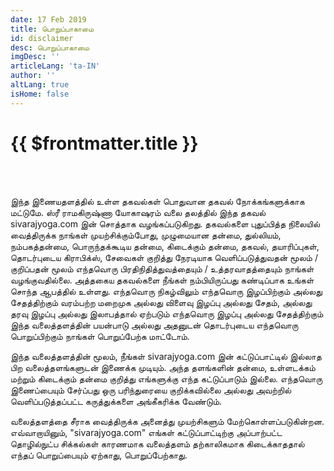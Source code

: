 ```yaml
---
date: 17 Feb 2019
title: பொறுப்பாகாமை
id: disclaimer
desc: பொறுப்பாகாமை
imgDesc: ''
articleLang: 'ta-IN'
author: ''
altLang: true
isHome: false
---
```


<altLang />

# {{ $frontmatter.title }}

<br/><br/>

இந்த இணையதளத்தில் உள்ள தகவல்கள் பொதுவான தகவல் நோக்கங்களுக்காக மட்டுமே. ஸ்ரீ ராமகிருஷ்ணா யோகாஷரம் வலை தலத்தில் இந்த தகவல் sivarajyoga.com இன் சொத்தாக வழங்கப்படுகிறது. தகவல்களை புதுப்பித்த நிலையில் வைத்திருக்க நாங்கள் முயற்சிக்கும்போது, முழுமையான தன்மை, துல்லியம், நம்பகத்தன்மை, பொருந்தக்கூடிய தன்மை, கிடைக்கும் தன்மை, தகவல், தயாரிப்புகள், தொடர்புடைய கிராபிக்ஸ், சேவைகள் குறித்து நேரடியாக வெளிப்படுத்துவதன் மூலம் / குறிப்பதன் மூலம் எந்தவொரு பிரதிநிதித்துவத்தையும் / உத்தரவாதத்தையும் நாங்கள் வழங்குவதில்லை. அத்தகைய தகவல்களை நீங்கள் நம்பியிருப்பது
கண்டிப்பாக உங்கள் சொந்த ஆபத்தில் உள்ளது. எந்தவொரு நிகழ்விலும் எந்தவொரு இழப்பிற்கும் அல்லது சேதத்திற்கும் வரம்பற்ற மறைமுக அல்லது விளைவு இழப்பு அல்லது சேதம், அல்லது தரவு இழப்பு அல்லது இலாபத்தால் ஏற்படும் எந்தவொரு இழப்பு அல்லது சேதத்திற்கும் இந்த வலைத்தளத்தின் பயன்பாடு அல்லது அதனுடன் தொடர்புடைய எந்தவொரு பொறுப்பிற்கும் நாங்கள் பொறுப்பேற்க மாட்டோம். 

இந்த வலைத்தளத்தின் மூலம், நீங்கள் sivarajyoga.com இன் கட்டுப்பாட்டில் இல்லாத பிற வலைத்தளங்களுடன் இணைக்க முடியும். அந்த
தளங்களின் தன்மை, உள்ளடக்கம் மற்றும் கிடைக்கும் தன்மை குறித்து எங்களுக்கு எந்த கட்டுப்பாடும் இல்லை. எந்தவொரு இணைப்பையும் சேர்ப்பது ஒரு பரிந்துரையை குறிக்கவில்லை அல்லது அவற்றில் வெளிப்படுத்தப்பட்ட கருத்துக்களை அங்கீகரிக்க வேண்டும்.

வலைத்தளத்தை சீராக வைத்திருக்க அனைத்து முயற்சிகளும் மேற்கொள்ளப்படுகின்றன. எவ்வாறாயினும், "sivarajyoga.com" எங்கள் கட்டுப்பாட்டிற்கு அப்பாற்பட்ட தொழில்நுட்ப சிக்கல்கள் காரணமாக வலைத்தளம் தற்காலிகமாக கிடைக்காததால் எந்தப் பொறுப்பையும் ஏற்காது, பொறுப்பேற்காது.

<br/><br/>